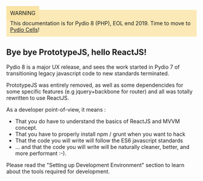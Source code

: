<div style="background-color: #fbe9b7;font-size: 14px;">
<span style="background-color: #fae4a6;padding: 10px;">WARNING</span>
<span style="padding: 10px;display: inline-block;">This documentation is for Pydio 8 (PHP), EOL end 2019. Time to move to <a href="https://pydio.com/en/docs/cells/v2/quick-start">Pydio Cells</a>!</span>
</div>

## Bye bye PrototypeJS, hello ReactJS!

Pydio 8 is a major UX release, and sees the work started in Pydio 7 of transitioning legacy javascript code to new standards terminated. 

PrototypeJS was entirely removed, as well as some dependencides for some specific features (e.g jquery+backbone for router) and all was totally rewritten to use ReactJS.

As a developer point-of-view, it means : 
- That you do have to understand the basics of ReactJS and MVVM concept.
- That you have to properly install npm / grunt when you want to hack
- That the code you will write will follow the ES6 javascript standards
- ... and that the code you will write will be naturally cleaner, better, and more performant :-).

Please read the "Setting up Development Environment" section to learn about the tools required for development.
